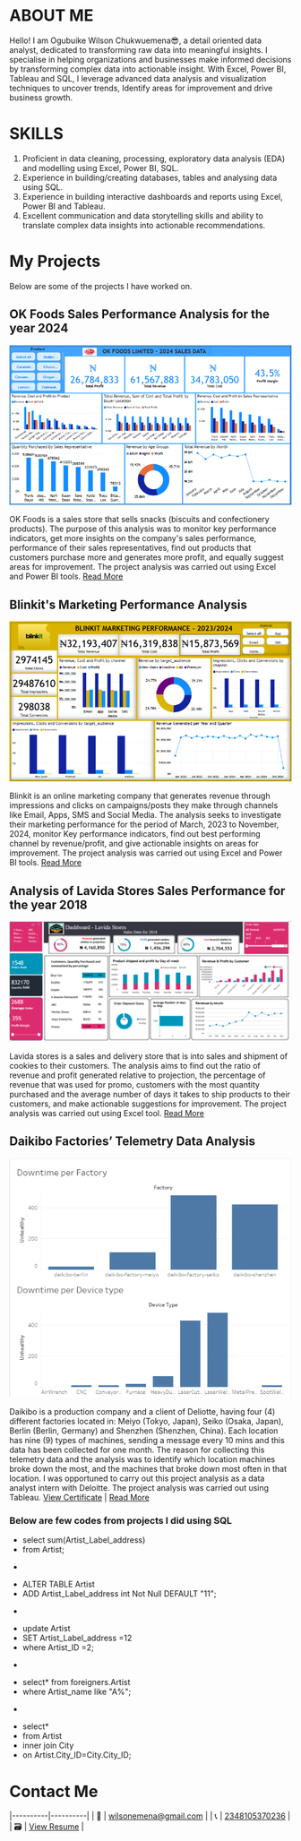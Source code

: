 # ABOUT ME

Hello! I am Ogubuike Wilson Chukwuemena😎, a detail oriented data analyst, dedicated to transforming raw data into meaningful insights. I specialise in helping organizations and businesses make informed decisions by transforming complex data into actionable insight. With Excel, Power BI, Tableau and SQL, I leverage advanced data analysis and visualization techniques to uncover trends, Identify areas for improvement and drive business growth.

# SKILLS

1. Proficient in data cleaning, processing, exploratory data analysis (EDA) and modelling using Excel, Power BI, SQL.
2. Experience in building/creating databases, tables and analysing data using SQL.
3. Experience in building interactive dashboards and reports using Excel, Power BI and Tableau. 
4. Excellent communication and data storytelling skills and ability to translate complex data insights into actionable recommendations.

# My Projects

Below are some of the projects I have worked on.

## OK Foods Sales Performance Analysis for the year 2024

![OK Foods Sales performance dashboard](OK_Foods_Dashboard.png)

OK Foods is a sales store that sells snacks (biscuits and confectionery products). The purpose of this analysis was to monitor key performance indicators, get more insights on the company's sales performance, performance of their sales representatives, find out products that customers purchase more and generates more profit, and equally suggest areas for improvement. The project analysis was carried out using Excel and Power BI tools.
[Read More](OK_Foods_Analysis_Report.pdf)

## Blinkit's Marketing Performance Analysis
![Blinkit's Marketing Performance Dashboard](Blinkit_Market_Performance_Dashboard.png)

Blinkit is an online marketing company that generates revenue through impressions and clicks on campaigns/posts they make through channels like Email, Apps, SMS and Social Media. The analysis seeks to investigate their marketing performance for the period of March, 2023 to November, 2024, monitor Key performance indicators, find out best performing channel by revenue/profit, and give actionable insights on areas for improvement. The project analysis was carried out using Excel and Power BI tools.
[Read More](Blinkit_Marketing_Perfomance_Analysis_Report.pdf)


## Analysis of Lavida Stores Sales Performance for the year 2018
![Lavida stores Sales Dashboard](Lavida_stores_Dashboard.png)

Lavida stores is a sales and delivery store that is into sales and shipment of cookies to their customers. The analysis aims to find out the ratio of revenue and profit generated relative to projection, the percentage of revenue that was used for promo, customers with the most quantity purchased and the average number of days it takes to ship products to their customers, and make actionable suggestions for improvement. The project analysis was carried out using Excel tool.
[Read More](Lavida_Store_Sales_Analysis_Report.pdf)


## Daikibo Factories’ Telemetry Data Analysis

![Daikibo Factories' Telemetry Data Dashboard](Daikibo_Factories_Telemetry_Dashboard.png)

Daikibo is a production company and a client of Deliotte, having four (4) different factories located in: Meiyo (Tokyo, Japan), Seiko (Osaka, Japan), Berlin (Berlin, Germany) and Shenzhen (Shenzhen, China). Each location has nine (9) types of machines, sending a message every 10 mins and this data has been collected for one month. The reason for collecting this telemetry data and the analysis was to identify which location machines broke down the most, and the machines that broke down most often in that location. I was opportuned to carry out this project analysis as a data analyst intern with Deloitte. The project analysis was carried out using Tableau. [View Certificate](My_Deloitte_Internship_Certificate.png)
| [Read More](Daikibo_Telemetary_Data_Analysis_Report.pdf)


### Below are few codes from projects I did using SQL
- select sum(Artist_Label_address)
- from Artist;
*  
- ALTER TABLE Artist
- ADD Artist_Label_address int Not Null DEFAULT "11";
* 
- update Artist
- SET Artist_Label_address =12
- where Artist_ID =2;
* 
- select* from foreigners.Artist
- where Artist_name like "A%";
* 
- select*
- from Artist
- inner join City
- on Artist.City_ID=City.City_ID;

# Contact Me

|----------|----------|
| 📩   |   [wilsonemena@gmail.com](mailto:wilsonemena@gmail.com)	     |
| 📞   |   [2348105370236](https://wa.me/+2348105370236)               |	
| 🗃️   |   [View Resume](OGUBUIKE_WILSON_DA_CV.pdf)	 	               |
